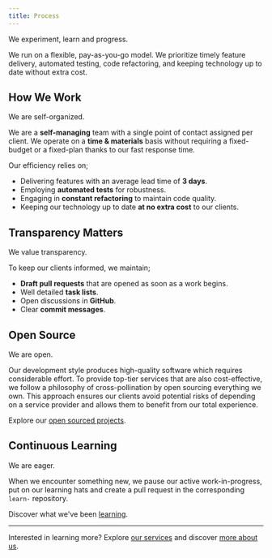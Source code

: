 ```yaml
---
title: Process
---
```


We experiment, learn and progress.

We run on a flexible, pay-as-you-go model. We prioritize timely feature
delivery, automated testing, code refactoring, and keeping technology up to date
without extra cost.

## How We Work

We are self-organized.

We are a __self-managing__ team with a single point of contact assigned per
client. We operate on a __time & materials__ basis without requiring a
fixed-budget or a fixed-plan thanks to our fast response time.

Our efficiency relies on;

- Delivering features with an average lead time of __3 days__.
- Employing __automated tests__ for robustness.
- Engaging in __constant refactoring__ to maintain code quality.
- Keeping our technology up to date __at no extra cost__ to our clients.

## Transparency Matters

We value transparency.

To keep our clients informed, we maintain;

- __Draft pull requests__ that are opened as soon as a work begins.
- Well detailed __task lists__.
- Open discussions in __GitHub__.
- Clear __commit messages__.

## Open Source

We are open.

Our development style produces high-quality software which requires considerable
effort. To provide top-tier services that are also cost-effective, we follow a
philosophy of cross-pollination by open sourcing everything we own. This
approach ensures our clients avoid potential risks of depending on a service
provider and allows them to benefit from our total experience.

Explore our [open sourced projects][github-repos].

## Continuous Learning

We are eager.

When we encounter something new, we pause our active work-in-progress, put on
our learning hats and create a pull request in the corresponding `learn-`
repository.

Discover what we've been [learning][github-learn].

---

Interested in learning more? Explore [our services](./services.md) and discover
[more about us](./about.md).

[github-repos]: https://github.com/mouseless?type=public
[github-learn]: https://github.com/orgs/mouseless/repositories?q=learn-&type=public
